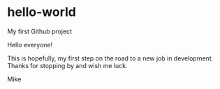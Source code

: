 # hello-world
My first Github project

Hello everyone!

This is hopefully, my first step on the road to a new job in development. Thanks for stopping by and wish me luck.

Mike

